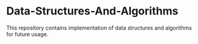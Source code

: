 # Data-Structures-And-Algorithms
This repository contains implementation of data structures and algorithms for future usage.
